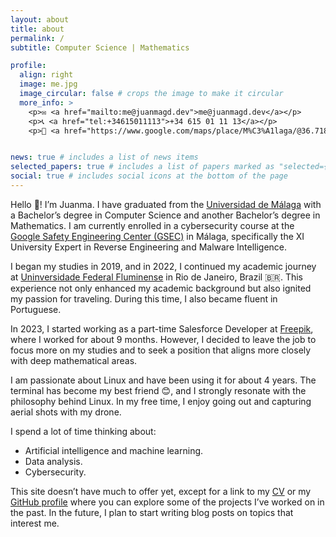 ```yaml
---
layout: about
title: about
permalink: /
subtitle: Computer Science | Mathematics

profile:
  align: right
  image: me.jpg
  image_circular: false # crops the image to make it circular
  more_info: >
    <p>✉️ <a href="mailto:me@juanmagd.dev">me@juanmagd.dev</a></p>
    <p>📞 <a href="tel:+34615011113">+34 615 01 11 13</a></p>
    <p>🌴 <a href="https://www.google.com/maps/place/M%C3%A1laga/@36.7183199,-4.7782104,10z/data=!3m1!4b1!4m6!3m5!1s0xd7259c44fdb212d:0x6025dc92c9ca32cf!8m2!3d36.7178196!4d-4.425557!16s%2Fg%2F11b7c714d1?entry=ttu" target="_blank">Málaga, Spain</a></p>


news: true # includes a list of news items
selected_papers: true # includes a list of papers marked as "selected={true}"
social: true # includes social icons at the bottom of the page
---
```


Hello 👋! I’m Juanma. I have graduated from the [Universidad de Málaga](https://www.uma.es) with a Bachelor’s degree in Computer Science and another Bachelor’s degree in Mathematics. I am currently enrolled in a cybersecurity course at the [Google Safety Engineering Center (GSEC)](https://safety.google/intl/es_es/engineering-center-malaga/) in Málaga, specifically the XI University Expert in Reverse Engineering and Malware Intelligence.

I began my studies in 2019, and in 2022, I continued my academic journey at [Uninversidade Federal Fluminense](https://www.uff.br/) in Rio de Janeiro, Brazil 🇧🇷. This experience not only enhanced my academic background but also ignited my passion for traveling. During this time, I also became fluent in Portuguese.

In 2023, I started working as a part-time Salesforce Developer at [Freepik](https://freepik.com), where I worked for about 9 months. However, I decided to leave the job to focus more on my studies and to seek a position that aligns more closely with deep mathematical areas.

I am passionate about Linux and have been using it for about 4 years. The terminal has become my best friend 😊, and I strongly resonate with the philosophy behind Linux. In my free time, I enjoy going out and capturing aerial shots with my drone.

I spend a lot of time thinking about:
 - Artificial intelligence and machine learning.
 - Data analysis.
 - Cybersecurity.

This site doesn’t have much to offer yet, except for a link to my [CV](https://juanmagd.dev/assets/pdf/CV.pdf) or my [GitHub profile](https://github.com/juanmagdev) where you can explore some of the projects I’ve worked on in the past. In the future, I plan to start writing blog posts on topics that interest me.

